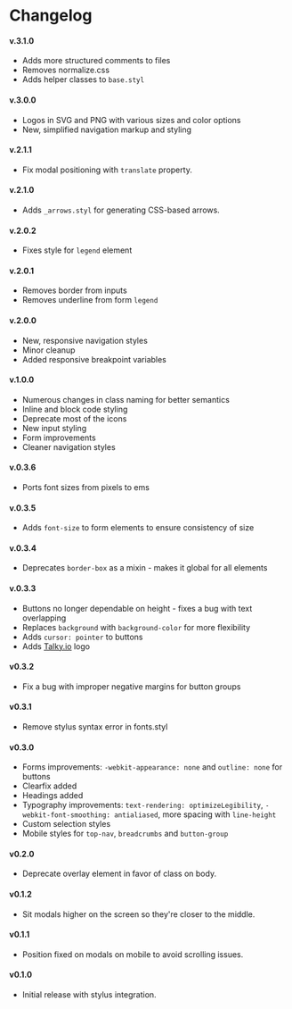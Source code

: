 # Changelog

#### v.3.1.0
* Adds more structured comments to files
* Removes normalize.css
* Adds helper classes to `base.styl`

#### v.3.0.0
* Logos in SVG and PNG with various sizes and color options
* New, simplified navigation markup and styling

#### v.2.1.1
* Fix modal positioning with `translate` property.

#### v.2.1.0
* Adds `_arrows.styl` for generating CSS-based arrows.

#### v.2.0.2
* Fixes style for `legend` element

#### v.2.0.1
* Removes border from inputs
* Removes underline from form `legend`

#### v.2.0.0
* New, responsive navigation styles
* Minor cleanup
* Added responsive breakpoint variables

#### v.1.0.0
* Numerous changes in class naming for better semantics
* Inline and block code styling
* Deprecate most of the icons
* New input styling
* Form improvements
* Cleaner navigation styles

#### v.0.3.6
* Ports font sizes from pixels to ems

#### v.0.3.5
* Adds `font-size` to form elements to ensure consistency of size

#### v.0.3.4
* Deprecates `border-box` as a mixin - makes it global for all elements

#### v.0.3.3
* Buttons no longer dependable on height - fixes a bug with text overlapping
* Replaces `background` with `background-color` for more flexibility
* Adds `cursor: pointer` to buttons
* Adds [Talky.io](https://talky.io/) logo

#### v0.3.2
* Fix a bug with improper negative margins for button groups

#### v0.3.1
* Remove stylus syntax error in fonts.styl

#### v0.3.0
* Forms improvements: `-webkit-appearance: none` and `outline: none` for buttons
* Clearfix added
* Headings added
* Typography improvements: `text-rendering: optimizeLegibility`, `-webkit-font-smoothing: antialiased`, more spacing with `line-height`
* Custom selection styles
* Mobile styles for `top-nav`, `breadcrumbs` and `button-group`

#### v0.2.0
* Deprecate overlay element in favor of class on body.

#### v0.1.2
* Sit modals higher on the screen so they're closer to the middle.

#### v0.1.1
* Position fixed on modals on mobile to avoid scrolling issues.

#### v0.1.0
* Initial release with stylus integration.
